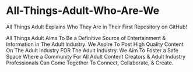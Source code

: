 # All-Things-Adult-Who-Are-We
All Things Adult Explains Who They Are in Their First Repository on GitHub!

All Things Adult Aims To Be a Definitive Source of Entertainment & Information in The Adult Industry. We Aspire To Post High Quality Content On The Adult Industry FOR The Adult Industry. We Aim To Foster a Safe Space Where a Community For All Adult Content Creators & Adult Industry Professionals Can Come Together To Connect, Collaborate, & Create.

